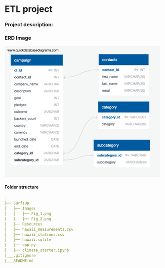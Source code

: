 # ETL project

### Project description:

### ERD Image
![erd](https://github.com/Kokolipa/Crowdfunding_ETL/blob/etl/Crowdfunding_ETL/ERD_and_schema/ERD.png)

#### Folder structure
``` yml
.
├── SurfsUp
│   ├── Images    
│   |   ├── Fig_1.png
│   |   ├── Fig_2.png               
│   ├── Resources
│   ├── hawaii_measurements.csv   
│   ├── hawaii_stations.csv 
│   ├── hawaii.sqlite      
│   ├── app.py
│   ├── climate_starter.ipynb
|___.gitignore               
|___README.md
``` 
